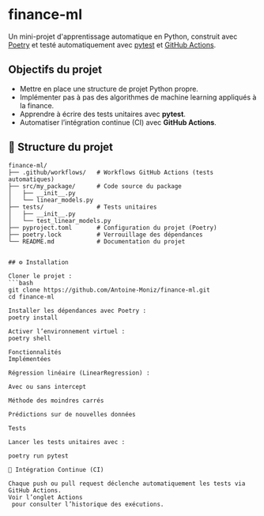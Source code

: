 # finance-ml

Un mini-projet d'apprentissage automatique en Python, construit avec [Poetry](https://python-poetry.org/) et testé automatiquement avec [pytest](https://docs.pytest.org/) et [GitHub Actions](https://docs.github.com/en/actions).

## Objectifs du projet
- Mettre en place une structure de projet Python propre.
- Implémenter pas à pas des algorithmes de machine learning appliqués à la finance.
- Apprendre à écrire des tests unitaires avec **pytest**.
- Automatiser l’intégration continue (CI) avec **GitHub Actions**.

## 📂 Structure du projet

```text
finance-ml/
├── .github/workflows/   # Workflows GitHub Actions (tests automatiques)
├── src/my_package/      # Code source du package
│   ├── __init__.py
│   └── linear_models.py
├── tests/               # Tests unitaires
│   ├── __init__.py
│   └── test_linear_models.py
├── pyproject.toml       # Configuration du projet (Poetry)
├── poetry.lock          # Verrouillage des dépendances
└── README.md            # Documentation du projet


## ⚙️ Installation

Cloner le projet :
```bash
git clone https://github.com/Antoine-Moniz/finance-ml.git
cd finance-ml

Installer les dépendances avec Poetry :
poetry install

Activer l’environnement virtuel :
poetry shell

Fonctionnalités
Implémentées

Régression linéaire (LinearRegression) :

Avec ou sans intercept

Méthode des moindres carrés

Prédictions sur de nouvelles données

Tests

Lancer les tests unitaires avec :

poetry run pytest

🔄 Intégration Continue (CI)

Chaque push ou pull request déclenche automatiquement les tests via GitHub Actions.
Voir l’onglet Actions
 pour consulter l’historique des exécutions.
